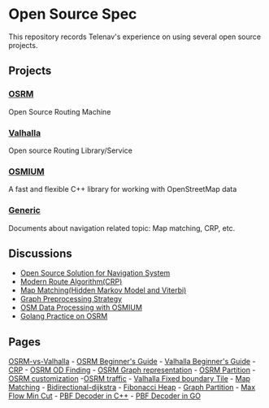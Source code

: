 # Open Source Spec

This repository records Telenav's experience on using several open source projects.

## Projects

### [OSRM](./osrm/README.md)
Open Source Routing Machine

### [Valhalla](./valhalla/README.md)
Open source Routing Library/Service

### [OSMIUM](./osmium/README.md)
 A fast and flexible C++ library for working with OpenStreetMap data

### [Generic](./routing_basic/README.md)
Documents about navigation related topic: Map matching, CRP, etc.

## Discussions
- [Open Source Solution for Navigation System](https://github.com/Telenav/open-source-spec/blob/master/routing_basic/resource/presentations/20190410_open_source_solution_for_Navigation.pptx)
- [Modern Route Algorithm(CRP)](./routing_basic/resource/presentations/modern_routing_alg_09242018_reduced_size.pptx)
- [Map Matching(Hidden Markov Model and Viterbi)](./valhalla/resource/presentations/valhalla_mm_11202018.pptx)
- [Graph Preprocessing Strategy](./routing_basic/resource/presentations/route_preprocessing_overview_11302017.pptx)
- [OSM Data Processing with OSMIUM](./osmium/resource/slides/osmium_20181201.pptx)
- [Golang Practice on OSRM](./osrm/references/presentations/Golang%20practice%20on%20OSRM.pptx)


## Pages
[OSRM-vs-Valhalla](./osrm/doc/osrm-vs-valhalla.md) - [OSRM Beginner's Guide](./osrm/doc/GettingStart.md) - [Valhalla Beginner's Guide](./valhalla/doc/valhalla-gettingstart.md) - [CRP](./routing_basic/doc/crp.md) - [OSRM OD Finding](./osrm/doc/od_in_osrm.md) - [OSRM Graph representation](./osrm/doc/understanding_osrm_graph_representation.md) - [OSRM Partition](./osrm/doc/osrm_partition.md) - [OSRM customization](./osrm/doc/osrm_customization.md) -[OSRM traffic](./osrm/doc/osrm_traffic_update.md) - [Valhalla Fixed boundary Tile](./valhalla/doc/valhalla-tile-general.md) - [Map Matching](./valhalla/doc/valhalla-mapmatching.md) - [Bidirectional-dijkstra](./osrm/doc/bidirectional_dijkstra_in_osrm.md) - [Fibonacci Heap](./osrm/doc/queryheap_in_osrm.md) - [Graph Partition](./routing_basic/doc/graph_partition.md) - [Max Flow Min Cut](./routing_basic/doc/max_flow_min_cut.md) - [PBF Decoder in C++](./osmium/README.md) - [PBF Decoder in GO](./osmium/doc/pbf_golang.md)


